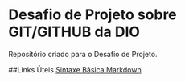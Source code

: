 # Desafio de Projeto sobre GIT/GITHUB da DIO
Repositório criado para o Desafio de Projeto.

##Links Úteis
[Sintaxe Básica Markdown](https://www.markdownguide.org/basic-syntax/)
